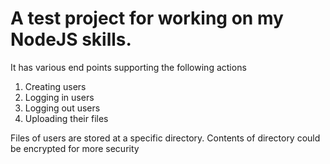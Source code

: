 # A test project for working on my NodeJS skills. 

It has various end points supporting the following actions
1. Creating users
2. Logging in users
3. Logging out users 
4. Uploading their files

Files of users are stored at a specific directory. Contents of directory could be encrypted for more security
